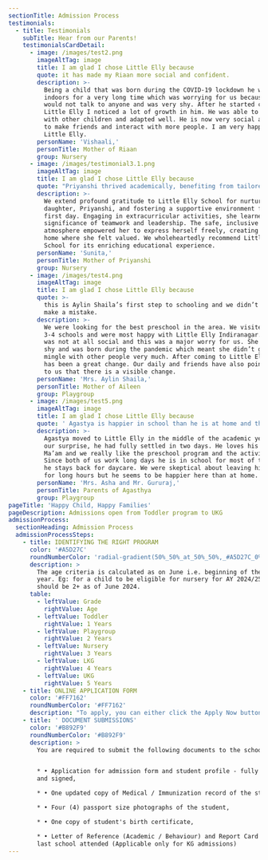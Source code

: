 ```yaml
---
sectionTitle: Admission Process
testimonials:
  - title: Testimonials
    subTitle: Hear from our Parents!
    testimonialsCardDetail:
      - image: /images/test2.png
        imageAltTag: image
        title: I am glad I chose Little Elly because
        quote: it has made my Riaan more social and confident.
        description: >-
          Being a child that was born during the COVID-19 lockdown he was
          indoors for a very long time which was worrying for us because he
          would not talk to anyone and was very shy. After he started coming to
          Little Elly I noticed a lot of growth in him. He was able to mingle
          with other children and adapted well. He is now very social and tries
          to make friends and interact with more people. I am very happy with
          Little Elly.
        personName: 'Vishaali,'
        personTitle: Mother of Riaan
        group: Nursery
      - image: /images/testimonial3.1.png
        imageAltTag: image
        title: I am glad I chose Little Elly because
        quote: "Priyanshi thrived academically, benefiting from tailored lessons and a balanced curriculum that ignited her curiosity...\_"
        description: >-
          We extend profound gratitude to Little Elly School for nurturing our
          daughter, Priyanshi, and fostering a supportive environment from her
          first day. Engaging in extracurricular activities, she learned the
          significance of teamwork and leadership. The safe, inclusive
          atmosphere empowered her to express herself freely, creating a second
          home where she felt valued. We wholeheartedly recommend Little Elly
          School for its enriching educational experience.
        personName: 'Sunita,'
        personTitle: Mother of Priyanshi
        group: Nursery
      - image: /images/test4.png
        imageAltTag: image
        title: I am glad I chose Little Elly because
        quote: >-
          this is Aylin Shaila’s first step to schooling and we didn’t want to
          make a mistake.
        description: >-
          We were looking for the best preschool in the area. We visited about
          3-4 schools and were most happy with Little Elly Indiranagar. Aileen
          was not at all social and this was a major worry for us. She is very
          shy and was born during the pandemic which meant she didn’t get to
          mingle with other people very much. After coming to Little Elly there
          has been a great change. Our daily and friends have also pointed out
          to us that there is a visible change. 
        personName: 'Mrs. Aylin Shaila,'
        personTitle: Mother of Aileen
        group: Playgroup
      - image: /images/test5.png
        imageAltTag: image
        title: I am glad I chose Little Elly because
        quote: ' Agastya is happier in school than he is at home and that is saying something…'
        description: >-
          Agastya moved to Little Elly in the middle of the academic year. To
          our surprise, he had fully settled in two days. He loves his Raaji
          Ma’am and we really like the preschool program and the activities.
          Since both of us work long days he is in school for most of the day as
          he stays back for daycare. We were skeptical about leaving him here
          for long hours but he seems to be happier here than at home.
        personName: 'Mrs. Asha and Mr. Gururaj,'
        personTitle: Parents of Agasthya
        group: Playgroup
pageTitle: 'Happy Child, Happy Families'
pageDescription: Admissions open from Toddler program to UKG
admissionProcess:
  sectionHeading: Admission Process
  admissionProcessSteps:
    - title: IDENTIFYING THE RIGHT PROGRAM
      color: '#A5D27C'
      roundNumberColor: 'radial-gradient(50%_50%_at_50%_50%,_#A5D27C_0%,_#89BB5B_100%)'
      description: >
        The age criteria is calculated as on June i.e. beginning of the academic
        year. Eg: for a child to be eligible for nursery for AY 2024/25, he/she
        should be 2+ as of June 2024.
      table:
        - leftValue: Grade
          rightValue: Age
        - leftValue: Toddler
          rightValue: 1 Years
        - leftValue: Playgroup
          rightValue: 2 Years
        - leftValue: Nursery
          rightValue: 3 Years
        - leftValue: LKG
          rightValue: 4 Years
        - leftValue: UKG
          rightValue: 5 Years
    - title: ONLINE APPLICATION FORM
      color: '#FF7162'
      roundNumberColor: '#FF7162'
      description: "To apply, you can either click the Apply Now button on our website to send us your inquiry, or call us at\_[+91 99725 27072](tel:+919972527072). Pre - admission meeting between the center head and the child along with the parents / guardian is mandatory.\n"
    - title: ' DOCUMENT SUBMISSIONS'
      color: '#B892F9'
      roundNumberColor: '#B892F9'
      description: >
        You are required to submit the following documents to the school:


        * • Application for admission form and student profile - fully completed
        and signed,

        * • One updated copy of Medical / Immunization record of the student,

        * • Four (4) passport size photographs of the student,

        * • One copy of student's birth certificate,

        * • Letter of Reference (Academic / Behaviour) and Report Card from the
        last school attended (Applicable only for KG admissions)
---
```


